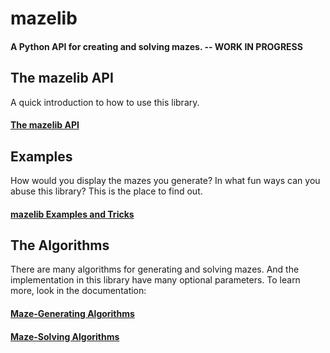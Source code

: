# mazelib

#### A Python API for creating and solving mazes.  --  WORK IN PROGRESS

## The mazelib API

A quick introduction to how to use this library.

#### [The mazelib API](docs/API.md)


## Examples

How would you display the mazes you generate? In what fun ways can you abuse this library? This is the place to find out.

#### [mazelib Examples and Tricks](docs/EXAMPLES.md)


## The Algorithms

There are many algorithms for generating and solving mazes. And the implementation in this library have many optional parameters. To learn more, look in the documentation:

#### [Maze-Generating Algorithms](docs/MAZE_GEN_ALGOS.md)

#### [Maze-Solving Algorithms](docs/MAZE_SOLVE_ALGOS.md)


